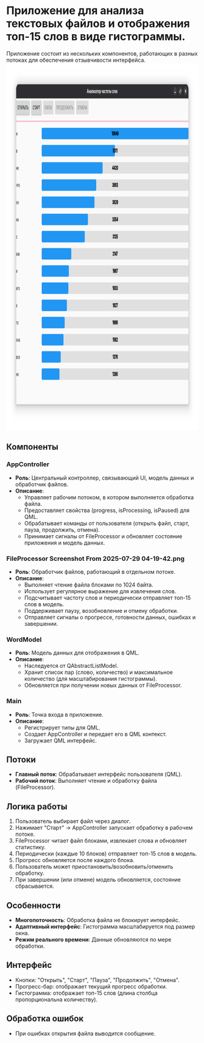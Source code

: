# Приложение для анализа текстовых файлов и отображения топ-15 слов в виде гистограммы.
 Приложение состоит из нескольких компонентов, работающих в разных потоках для обеспечения отзывчивости интерфейса.
 <img width="1201" height="960" alt="Screenshot From 2025-07-29 04-19-42" src="https://github.com/Zaborovnet/2Gis/blob/97cc41ac11029cabf34f1401a89411edbcb66fb8/Screenshot%20From%202025-07-29%2004-19-42.png"/>
 ## Компоненты
 ### AppController
 - **Роль**: Центральный контроллер, связывающий UI, модель данных и обработчик файлов.
 - **Описание**:
   - Управляет рабочим потоком, в котором выполняется обработка файла.
   - Предоставляет свойства (progress, isProcessing, isPaused) для QML.
   - Обрабатывает команды от пользователя (открыть файл, старт, пауза, продолжить, отмена).
   - Принимает сигналы от FileProcessor и обновляет состояние приложения и модель данных.
 ### FileProcessor Screenshot From 2025-07-29 04-19-42.png

 - **Роль**: Обработчик файлов, работающий в отдельном потоке.
 - **Описание**:
   - Выполняет чтение файла блоками по 1024 байта.
   - Использует регулярное выражение для извлечения слов.
   - Подсчитывает частоту слов и периодически отправляет топ-15 слов в модель.
   - Поддерживает паузу, возобновление и отмену обработки.
   - Отправляет сигналы о прогрессе, готовности данных, ошибках и завершении.
 ### WordModel
 - **Роль**: Модель данных для отображения в QML.
 - **Описание**:
   - Наследуется от QAbstractListModel.
   - Хранит список пар (слово, количество) и максимальное количество (для масштабирования гистограммы).
   - Обновляется при получении новых данных от FileProcessor.
 ### Main
 - **Роль**: Точка входа в приложение.
 - **Описание**:
   - Регистрирует типы для QML.
   - Создает AppController и передает его в QML контекст.
   - Загружает QML интерфейс.
 ## Потоки
 - **Главный поток**: Обрабатывает интерфейс пользователя (QML).
 - **Рабочий поток**: Выполняет чтение и обработку файла (FileProcessor).
 ## Логика работы
 1. Пользователь выбирает файл через диалог.
 2. Нажимает "Старт" -> AppController запускает обработку в рабочем потоке.
 3. FileProcessor читает файл блоками, извлекает слова и обновляет статистику.
 4. Периодически (каждые 10 блоков) отправляет топ-15 слов в модель.
 5. Прогресс обновляется после каждого блока.
 6. Пользователь может приостановить/возобновить/отменить обработку.
 7. При завершении (или отмене) модель обновляется, состояние сбрасывается.
 ## Особенности
 - **Многопоточность**: Обработка файла не блокирует интерфейс.
 - **Адаптивный интерфейс**: Гистограмма масштабируется под размер окна.
 - **Режим реального времени**: Данные обновляются по мере обработки.
 ## Интерфейс
 - Кнопки: "Открыть", "Старт", "Пауза", "Продолжить", "Отмена".
 - Прогресс-бар: отображает текущий прогресс обработки.
 - Гистограмма: отображает топ-15 слов (длина столбца пропорциональна количеству).
 ## Обработка ошибок
 - При ошибках открытия файла выводится сообщение.
